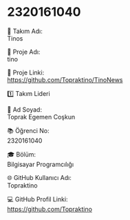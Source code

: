 # 2320161040

🎯 Takım Adı:  
Tinos
  
📱 Proje Adı:  
tino
  
🔗 Proje Linki:  
https://github.com/Topraktino/TinoNews
  

1️⃣ Takım Lideri  
  
👤 Ad Soyad:  
Toprak Egemen Coşkun
  
📚 Öğrenci No:  
2320161040  
  
🎓 Bölüm:  
Bilgisayar Programcılığı  
  
🌐 GitHub Kullanıcı Adı:  
Topraktino
  
💻 GitHub Profil Linki:  
https://github.com/Topraktino